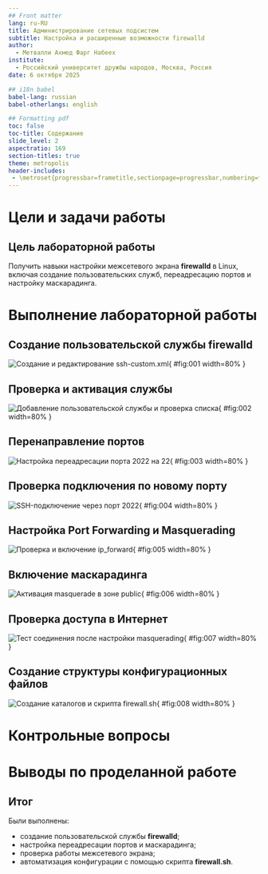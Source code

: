 ```yaml
---
## Front matter
lang: ru-RU
title: Администрирование сетевых подсистем
subtitle: Настройка и расширенные возможности firewalld
author:
  - Метвалли Ахмед Фарг Набеех
institute:
  - Российский университет дружбы народов, Москва, Россия
date: 6 октября 2025

## i18n babel
babel-lang: russian
babel-otherlangs: english

## Formatting pdf
toc: false
toc-title: Содержание
slide_level: 2
aspectratio: 169
section-titles: true
theme: metropolis
header-includes:
 - \metroset{progressbar=frametitle,sectionpage=progressbar,numbering=fraction}
---
```


# Цели и задачи работы

## Цель лабораторной работы

Получить навыки настройки межсетевого экрана **firewalld** в Linux, включая создание пользовательских служб, переадресацию портов и настройку маскарадинга.

# Выполнение лабораторной работы

## Создание пользовательской службы firewalld

   ![Создание и редактирование ssh-custom.xml](Screenshot_1.png){ #fig:001 width=80% }

## Проверка и активация службы

   ![Добавление пользовательской службы и проверка списка](Screenshot_4.png){ #fig:002 width=80% }

## Перенаправление портов

   ![Настройка переадресации порта 2022 на 22](Screenshot_6.png){ #fig:003 width=80% }

## Проверка подключения по новому порту

   ![SSH-подключение через порт 2022](Screenshot_6.png){ #fig:004 width=80% }

## Настройка Port Forwarding и Masquerading

   ![Проверка и включение ip_forward](Screenshot_8.png){ #fig:005 width=80% }

## Включение маскарадинга

   ![Активация masquerade в зоне public](Screenshot_9.png){ #fig:006 width=80% }

## Проверка доступа в Интернет

   ![Тест соединения после настройки masquerading](Screenshot_9.png){ #fig:007 width=80% }

## Создание структуры конфигурационных файлов

   ![Создание каталогов и скрипта firewall.sh](Screenshot_10.png){ #fig:008 width=80% }

# Контрольные вопросы

# Выводы по проделанной работе

## Итог

Были выполнены:  
- создание пользовательской службы **firewalld**;  
- настройка переадресации портов и маскарадинга;  
- проверка работы межсетевого экрана;  
- автоматизация конфигурации с помощью скрипта **firewall.sh**.  

